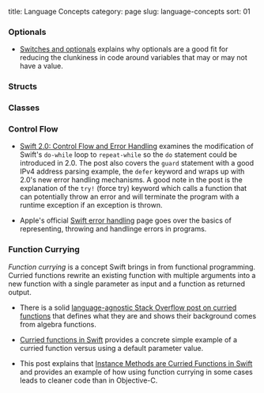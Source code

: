 title: Language Concepts
category: page
slug: language-concepts
sort: 01


### Optionals
* [Switches and optionals](https://thatthinginswift.com/switch-unwrap-shortcut/)  explains why optionals are a good fit for reducing the clunkiness in code
  around variables that may or may not have a value.


### Structs


### Classes


### Control Flow
* [Swift 2.0: Control Flow and Error Handling](http://austinzheng.com/2015/06/08/swift-2-control-flow/)
  examines the modification of Swift's `do-while` loop to `repeat-while` so
  the `do` statement could be introduced in 2.0. The post also covers the
  `guard` statement with a good IPv4 address parsing example, the `defer`
  keyword and wraps up with 2.0's new error handling mechanisms. A good note
  in the post is the explanation of the `try!` (force try) keyword which
  calls a function that can potentially throw an error and will terminate the
  program with a runtime exception if an exception is thrown.

* Apple's official [Swift error handling](https://developer.apple.com/library/prerelease/ios/documentation/Swift/Conceptual/Swift_Programming_Language/ErrorHandling.html)
  page goes over the basics of representing, throwing and handlinge errors in
  programs.


### Function Currying
*Function currying* is a concept Swift brings in from functional programming. 
Curried functions rewrite an existing function with multiple arguments into 
a new function with a single parameter as input and a function as returned
output.

* There is a solid 
  [language-agnostic Stack Overflow post on curried functions](http://stackoverflow.com/questions/36314/what-is-currying)
  that defines what they are and shows their background comes from algebra
  functions.

* [Curried functions in Swift](http://ijoshsmith.com/2014/06/09/curried-functions-in-swift/)
  provides a concrete simple example of a curried function versus using a
  default parameter value.

* This post explains that 
  [Instance Methods are Curried Functions in Swift](http://oleb.net/blog/2014/07/swift-instance-methods-curried-functions/)
  and provides an example of how using function currying in some cases leads
  to cleaner code than in Objective-C.

